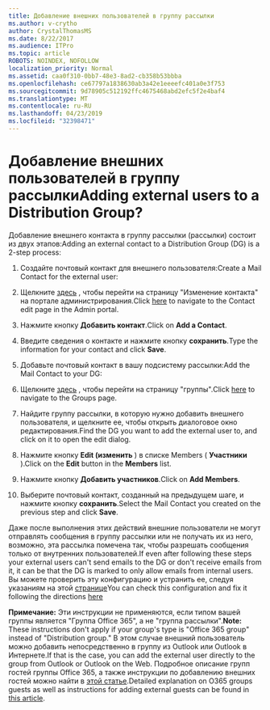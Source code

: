 ```yaml
---
title: Добавление внешних пользователей в группу рассылки
ms.author: v-crytho
author: CrystalThomasMS
ms.date: 8/22/2017
ms.audience: ITPro
ms.topic: article
ROBOTS: NOINDEX, NOFOLLOW
localization_priority: Normal
ms.assetid: caa0f310-0bb7-48e3-8ad2-cb358b53bbba
ms.openlocfilehash: ce67797a1838630ab3a42e1eeeefc401a0e3f753
ms.sourcegitcommit: 9d78905c512192ffc4675468abd2efc5f2e4baf4
ms.translationtype: MT
ms.contentlocale: ru-RU
ms.lasthandoff: 04/23/2019
ms.locfileid: "32398471"
---
```

# <a name="adding-external-users-to-a-distribution-group"></a><span data-ttu-id="a72c1-102">Добавление внешних пользователей в группу рассылки</span><span class="sxs-lookup"><span data-stu-id="a72c1-102">Adding external users to a Distribution Group?</span></span>

<span data-ttu-id="a72c1-103">Добавление внешнего контакта в группу рассылки (рассылки) состоит из двух этапов:</span><span class="sxs-lookup"><span data-stu-id="a72c1-103">Adding an external contact to a Distribution Group (DG) is a 2-step process:</span></span>
  
1. <span data-ttu-id="a72c1-104">Создайте почтовый контакт для внешнего пользователя:</span><span class="sxs-lookup"><span data-stu-id="a72c1-104">Create a Mail Contact for the external user:</span></span>
    
1. <span data-ttu-id="a72c1-105">Щелкните [здесь](https://admin.microsoft.com/adminportal/home#/Contact) , чтобы перейти на страницу "Изменение контакта" на портале администрирования.</span><span class="sxs-lookup"><span data-stu-id="a72c1-105">Click [here](https://admin.microsoft.com/adminportal/home#/Contact) to navigate to the Contact edit page in the Admin portal.</span></span> 
    
2. <span data-ttu-id="a72c1-106">Нажмите кнопку **Добавить контакт**.</span><span class="sxs-lookup"><span data-stu-id="a72c1-106">Click on **Add a Contact**.</span></span>
    
3. <span data-ttu-id="a72c1-107">Введите сведения о контакте и нажмите кнопку **сохранить**.</span><span class="sxs-lookup"><span data-stu-id="a72c1-107">Type the information for your contact and click **Save**.</span></span>
    
2. <span data-ttu-id="a72c1-108">Добавьте почтовый контакт в вашу подсистему рассылки:</span><span class="sxs-lookup"><span data-stu-id="a72c1-108">Add the Mail Contact to your DG:</span></span>
    
1. <span data-ttu-id="a72c1-109">Щелкните [здесь](https://admin.microsoft.com/adminportal/home#/groups) , чтобы перейти на страницу "группы".</span><span class="sxs-lookup"><span data-stu-id="a72c1-109">Click [here](https://admin.microsoft.com/adminportal/home#/groups) to navigate to the Groups page.</span></span> 
    
2. <span data-ttu-id="a72c1-110">Найдите группу рассылки, в которую нужно добавить внешнего пользователя, и щелкните ее, чтобы открыть диалоговое окно редактирования.</span><span class="sxs-lookup"><span data-stu-id="a72c1-110">Find the DG you want to add the external user to, and click on it to open the edit dialog.</span></span>
    
3. <span data-ttu-id="a72c1-111">Нажмите кнопку **Edit (изменить** ) в списке Members ( **Участники** ).</span><span class="sxs-lookup"><span data-stu-id="a72c1-111">Click on the **Edit** button in the **Members** list.</span></span> 
    
4. <span data-ttu-id="a72c1-112">Нажмите кнопку **Добавить участников**.</span><span class="sxs-lookup"><span data-stu-id="a72c1-112">Click on **Add Members**.</span></span>
    
5. <span data-ttu-id="a72c1-113">Выберите почтовый контакт, созданный на предыдущем шаге, и нажмите кнопку **сохранить**.</span><span class="sxs-lookup"><span data-stu-id="a72c1-113">Select the Mail Contact you created on the previous step and click **Save**.</span></span>
    
<span data-ttu-id="a72c1-114">Даже после выполнения этих действий внешние пользователи не могут отправлять сообщения в группу рассылки или не получать их из него, возможно, эта рассылка помечена так, чтобы разрешать сообщения только от внутренних пользователей.</span><span class="sxs-lookup"><span data-stu-id="a72c1-114">If even after following these steps your external users can't send emails to the DG or don't receive emails from it, it can be that the DG is marked to only allow emails from internal users.</span></span> <span data-ttu-id="a72c1-115">Вы можете проверить эту конфигурацию и устранить ее, следуя указаниям на этой [странице](https://support.office.com/article/Fix-email-delivery-issues-for-error-code-5-7-133-in-Office-365-991abc19-7756-438f-abcb-39f69b80f284.aspx)</span><span class="sxs-lookup"><span data-stu-id="a72c1-115">You can check this configuration and fix it following the directions [here](https://support.office.com/article/Fix-email-delivery-issues-for-error-code-5-7-133-in-Office-365-991abc19-7756-438f-abcb-39f69b80f284.aspx)</span></span>
  
 <span data-ttu-id="a72c1-116">**Примечание:** Эти инструкции не применяются, если типом вашей группы является "Группа Office 365", а не "группа рассылки".</span><span class="sxs-lookup"><span data-stu-id="a72c1-116">**Note:** These instructions don't apply if your group's type is "Office 365 group" instead of "Distribution group."</span></span> <span data-ttu-id="a72c1-117">В этом случае внешний пользователь можно добавить непосредственно в группу из Outlook или Outlook в Интернете.</span><span class="sxs-lookup"><span data-stu-id="a72c1-117">If that is the case, you can add the external user directly to the group from Outlook or Outlook on the Web.</span></span> <span data-ttu-id="a72c1-118">Подробное описание групп гостей группы Office 365, а также инструкции по добавлению внешних гостей можно найти в [этой статье](https://support.office.com/article/Guest-access-in-Office-365-Groups-bfc7a840-868f-4fd6-a390-f347bf51aff6.aspx).</span><span class="sxs-lookup"><span data-stu-id="a72c1-118">Detailed explanation on O365 groups guests as well as instructions for adding external guests can be found in [this article](https://support.office.com/article/Guest-access-in-Office-365-Groups-bfc7a840-868f-4fd6-a390-f347bf51aff6.aspx).</span></span>
  

